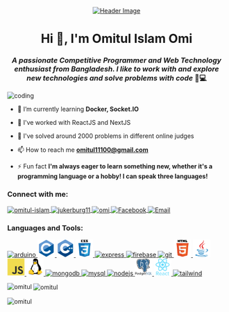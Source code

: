<p align="center">
  <a href="https://i.postimg.cc/Xqh5F19z/Blue-Gold-Elegant-Minimalist-Digital-Marketer-Linked-In-Banner.png">
    <img src="https://i.postimg.cc/Xqh5F19z/Blue-Gold-Elegant-Minimalist-Digital-Marketer-Linked-In-Banner.png" alt="Header Image" width="900" height="300" />
  </a>
</p>


<h1 align="center">Hi 👋, I'm Omitul Islam Omi</h1>
<h3 align="center"><i>A passionate Competitive Programmer and Web Technology enthusiast from Bangladesh. I like to work with and explore new technologies and solve problems with code</i> 🚀💻</h3>

<div>
<img align="left" alt="coding" width="400" src="https://i.postimg.cc/pVGsydV6/dummu.gif">
</div>
<br clear="left"/>

- 🌱 I’m currently learning **Docker, Socket.IO**

- 🌱 I've worked with ReactJS and NextJS

- 🧠 I've solved around 2000 problems in different online judges

- 📫 How to reach me **omitul11100@gmail.com**

- ⚡ Fun fact **I'm always eager to learn something new, whether it's a programming language or a hobby! I can speak three languages!**

<h3 align="left">Connect with me:</h3>
<p align="left">
<a href="https://linkedin.com/in/omitul-islam" target="blank">
  <img align="center" src="https://raw.githubusercontent.com/rahuldkjain/github-profile-readme-generator/master/src/images/icons/Social/linked-in-alt.svg" alt="omitul-islam" height="30" width="40" />
</a>
<a href="https://www.codechef.com/users/jukerburg11" target="blank">
  <img align="center" src="https://cdn.jsdelivr.net/npm/simple-icons@3.1.0/icons/codechef.svg" alt="jukerburg11" height="30" width="40" />
</a>
<a href="https://www.leetcode.com/omitul" target="blank">
  <img align="center" src="https://raw.githubusercontent.com/rahuldkjain/github-profile-readme-generator/master/src/images/icons/Social/leet-code.svg" alt="omi" height="30" width="40" />
</a>
<a href="https://www.facebook.com/mdomitul.islam.56" target="blank">
  <img align="center" src="https://upload.wikimedia.org/wikipedia/commons/5/51/Facebook_f_logo_%282019%29.svg" alt="Facebook" height="30" width="40" />
</a>
<a href="mailto:omitul11100@gmail.com" target="_blank">
  <img align="center" src="https://img.icons8.com/ios-filled/50/0000FF/email.png" alt="Email" height="30" width="40" />
</a>

</p>

<h3 align="left">Languages and Tools:</h3>
<p align="left">

  <a href="https://www.arduino.cc/" target="_blank" rel="noreferrer">
    <img src="https://cdn.worldvectorlogo.com/logos/arduino-1.svg" alt="arduino" width="40" height="40"/>
  </a>
  <a href="https://www.cprogramming.com/" target="_blank" rel="noreferrer">
    <img src="https://raw.githubusercontent.com/devicons/devicon/master/icons/c/c-original.svg" alt="c" width="40" height="40"/>
  </a>
  <a href="https://www.w3schools.com/cpp/" target="_blank" rel="noreferrer">
    <img src="https://raw.githubusercontent.com/devicons/devicon/master/icons/cplusplus/cplusplus-original.svg" alt="cplusplus" width="40" height="40"/>
  </a>
  <a href="https://www.w3schools.com/css/" target="_blank" rel="noreferrer">
    <img src="https://raw.githubusercontent.com/devicons/devicon/master/icons/css3/css3-original-wordmark.svg" alt="css3" width="40" height="40"/>
  </a>
  <a href="https://expressjs.com" target="_blank" rel="noreferrer">
    <img src="https://i.postimg.cc/hj7yFb0b/express-1.png)](https://postimg.cc/34YCmGVd" alt="express" width="40" height="40"/>
  </a>
  <a href="https://firebase.google.com/" target="_blank" rel="noreferrer">
    <img src="https://www.vectorlogo.zone/logos/firebase/firebase-icon.svg" alt="firebase" width="40" height="40"/>
  </a>
  <a href="https://git-scm.com/" target="_blank" rel="noreferrer">
    <img src="https://www.vectorlogo.zone/logos/git-scm/git-scm-icon.svg" alt="git" width="40" height="40"/>
  </a>
  <a href="https://www.w3.org/html/" target="_blank" rel="noreferrer">
    <img src="https://raw.githubusercontent.com/devicons/devicon/master/icons/html5/html5-original-wordmark.svg" alt="html5" width="40" height="40"/>
  </a>
  <a href="https://www.java.com" target="_blank" rel="noreferrer">
    <img src="https://raw.githubusercontent.com/devicons/devicon/master/icons/java/java-original.svg" alt="java" width="40" height="40"/>
  </a>
  <a href="https://developer.mozilla.org/en-US/docs/Web/JavaScript" target="_blank" rel="noreferrer">
    <img src="https://raw.githubusercontent.com/devicons/devicon/master/icons/javascript/javascript-original.svg" alt="javascript" width="40" height="40"/>
  </a>
  <a href="https://www.linux.org/" target="_blank" rel="noreferrer">
    <img src="https://raw.githubusercontent.com/devicons/devicon/master/icons/linux/linux-original.svg" alt="linux" width="40" height="40"/>
  </a>
  <a href="https://www.mongodb.com/" target="_blank" rel="noreferrer">
    <img src="https://i.postimg.cc/SNNXpVzX/images-2.png" alt="mongodb" width="40" height="40"/>
  </a>
  <a href="https://www.mysql.com/" target="_blank" rel="noreferrer">
    <img src="https://i.postimg.cc/Gp0h9j9x/png-transparent-mysql-round-logo-tech-companies-thumbnail.png" alt="mysql" width="40" height="40"/>
  </a>
  <a href="https://nodejs.org" target="_blank" rel="noreferrer">
    <img src="https://i.postimg.cc/4NqXF1vR/d42672d4d185739d26257ed5c653c740.jpg" alt="nodejs" width="40" height="40"/>
  </a>
  <a href="https://www.postgresql.org" target="_blank" rel="noreferrer">
    <img src="https://raw.githubusercontent.com/devicons/devicon/master/icons/postgresql/postgresql-original-wordmark.svg" alt="postgresql" width="40" height="40"/>
  </a>
  <a href="https://reactjs.org/" target="_blank" rel="noreferrer">
    <img src="https://raw.githubusercontent.com/devicons/devicon/master/icons/react/react-original-wordmark.svg" alt="react" width="40" height="40"/>
  </a>
  <a href="https://tailwindcss.com/" target="_blank" rel="noreferrer">
    <img src="https://www.vectorlogo.zone/logos/tailwindcss/tailwindcss-icon.svg" alt="tailwind" width="40" height="40"/>
  </a>
</p>

<p><img align="left" src="https://github-readme-stats.vercel.app/api/top-langs?username=omitul&show_icons=true&locale=en&layout=compact" alt="omitul" /></p>

<p>&nbsp;<img align="center" src="https://github-readme-stats.vercel.app/api?username=omitul&show_icons=true&locale=en" alt="omitul" /></p>

<p><img align="center" src="https://github-readme-streak-stats.herokuapp.com/?user=omitul&" alt="omitul" /></p>
